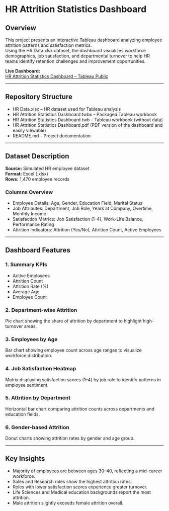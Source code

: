 # HR Attrition Statistics Dashboard

## Overview
This project presents an interactive Tableau dashboard analyzing employee attrition patterns and satisfaction metrics.  
Using the HR Data.xlsx dataset, the dashboard visualizes workforce demographics, job satisfaction, and departmental turnover to help HR teams identify retention challenges and improvement opportunities.

**Live Dashboard:**  
[HR Attrition Statistics Dashboard – Tableau Public](https://public.tableau.com/app/profile/adrianchavezloya/viz/HRAttritionStatisticsDashboard/HRAttritionandSatisfactionDashboard)

---

## Repository Structure
- HR Data.xlsx – HR dataset used for Tableau analysis  
- HR Attrition Statistics Dashboard.twbx – Packaged Tableau workbook  
- HR Attrition Statistics Dashboard.twb – Tableau workbook (without data) 
- HR Attrition Statistics Dashboard.pdf (PDF version of the dashboard and easily viewable)
- README.md – Project documentation

---

## Dataset Description
**Source:** Simulated HR employee dataset  
**Format:** Excel (.xlsx)  
**Rows:** 1,470 employee records  

### Columns Overview
- Employee Details: Age, Gender, Education Field, Marital Status  
- Job Attributes: Department, Job Role, Years at Company, Overtime, Monthly Income  
- Satisfaction Metrics: Job Satisfaction (1–4), Work-Life Balance, Performance Rating  
- Attrition Indicators: Attrition (Yes/No), Attrition Count, Active Employees  

---

## Dashboard Features

### 1. Summary KPIs
- Active Employees  
- Attrition Count  
- Attrition Rate (%)  
- Average Age  
- Employee Count  

### 2. Department-wise Attrition
Pie chart showing the share of attrition by department to highlight high-turnover areas.

### 3. Employees by Age
Bar chart showing employee count across age ranges to visualize workforce distribution.

### 4. Job Satisfaction Heatmap
Matrix displaying satisfaction scores (1–4) by job role to identify patterns in employee sentiment.

### 5. Attrition by Department
Horizontal bar chart comparing attrition counts across departments and education fields.

### 6. Gender-based Attrition
Donut charts showing attrition rates by gender and age group.

---

## Key Insights
- Majority of employees are between ages 30–40, reflecting a mid-career workforce.  
- Sales and Research roles show the highest attrition rates.  
- Roles with lower satisfaction scores experience greater turnover.  
- Life Sciences and Medical education backgrounds report the most attrition.  
- Male attrition slightly exceeds female attrition overall.
